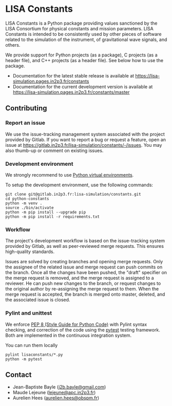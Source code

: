 # LISA Constants

LISA Constants is a Python package providing values sanctioned by the LISA Consortium for physical constants and mission parameters. LISA Constants is intended to be consistently used by other pieces of software related to the simulation of the instrument, of gravitational wave signals, and others.

We provide support for Python projects (as a package), C projects (as a header file), and C++ projects (as a header file). See below how to use the package.

* Documentation for the latest stable release is available at <https://lisa-simulation.pages.in2p3.fr/constants>
* Documentation for the current development version is available at <https://lisa-simulation.pages.in2p3.fr/constants/master>

## Contributing

### Report an issue

We use the issue-tracking management system associated with the project provided by Gitlab. If you want to report a bug or request a feature, open an issue at <https://gitlab.in2p3.fr/lisa-simulation/constants/-/issues>. You may also thumb-up or comment on existing issues.

### Development environment

We strongly recommend to use [Python virtual environments](https://docs.python.org/3/tutorial/venv.html).

To setup the development environment, use the following commands:

```shell
git clone git@gitlab.in2p3.fr:lisa-simulation/constants.git
cd python-constants
python -m venv .
source ./bin/activate
python -m pip install --upgrade pip
python -m pip install -r requirements.txt
```

### Workflow

The project's development workflow is based on the issue-tracking system provided by Gitlab, as well as peer-reviewed merge requests. This ensures high-quality standards.

Issues are solved by creating branches and opening merge requests. Only the assignee of the related issue and merge request can push commits on the branch. Once all the changes have been pushed, the "draft" specifier on the merge request is removed, and the merge request is assigned to a reviewer. He can push new changes to the branch, or request changes to the original author by re-assigning the merge request to them. When the merge request is accepted, the branch is merged onto master, deleted, and the associated issue is closed.

### Pylint and unittest

We enforce [PEP 8 (Style Guide for Python Code)](https://www.python.org/dev/peps/pep-0008/) with Pylint syntax checking, and correction of the code using the [pytest](https://docs.pytest.org/) testing framework. Both are implemented in the continuous integration system.

You can run them locally

```shell
pylint lisaconstants/*.py
python -m pytest
```

## Contact

* Jean-Baptiste Bayle (j2b.bayle@gmail.com)
* Maude Lejeune (lejeune@apc.in2p3.fr)
* Aurelien Hees (aurelien.hees@obspm.fr)
